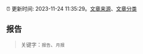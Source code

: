:alarm_clock: 更新时间: 2023-11-24 11:35:29。[文章来源](/README.md)、[文章分类](/TAGS.md)

## 报告


> 关键字：`报告`、`月报`



